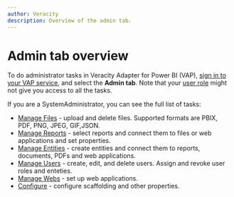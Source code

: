 ```yaml
---
author: Veracity
description: Overview of the admin tab.
---
```


# Admin tab overview

To do administrator tasks in Veracity Adapter for Power BI (VAP), [sign in to your VAP service](../reading-reports/overview.md), and select the **Admin tab**. Note that your [user role](../user-roles.md) might not give you access to all the tasks.

If you are a SystemAdministrator, you can see the full list of tasks:
* [Manage Files](manage-files.md) - upload and delete files. Supported formats are PBIX, PDF, PNG, JPEG, GIF,JSON.
* [Manage Reports](manage-reports.md) - select reports and connect them to files or web applications and set properties.
* [Manage Entities](manage-entities.md) - create entities and connect them to reports, documents, PDFs and web applications.
* [Manage Users](manage-users.md) - create, edit, and delete users. Assign and revoke user roles and enteties.
* [Manage Webs](manage-webs.md) - set up web applications.
* [Configure](configure.md) - configure scaffolding and other properties.
